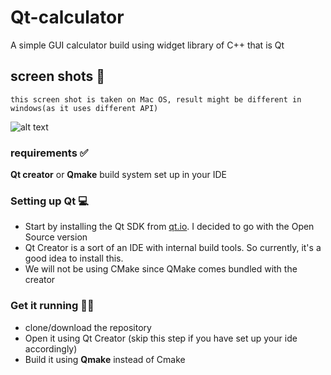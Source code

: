# Qt-calculator 
A simple GUI calculator build using widget library of C++ that is Qt

## screen shots 📸
```
this screen shot is taken on Mac OS, result might be different in windows(as it uses different API)
```
![alt text](https://github.com/Arsenic-ATG/Qt-calculator/blob/master/screenshots/Screenshot%202020-06-28%20at%201.57.39%20PM.png?raw=true)

### requirements ✅
**Qt creator** or **Qmake** build system set up in your IDE

### Setting up Qt 💻
* Start by installing the Qt SDK from [qt.io](https://www.qt.io/download). I decided to go with the Open Source version
* Qt Creator is a sort of an IDE with internal build tools. So currently, it's a good idea to install this.
* We will not be using CMake since QMake comes bundled with the creator

### Get it running 🏃‍♂️
* clone/download the repository
* Open it using Qt Creator (skip this step if you have set up your ide accordingly)
* Build it using **Qmake** instead of Cmake
